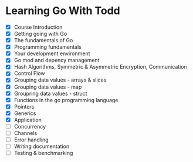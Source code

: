 # Learning Go With Todd

- [x] Course Introduction
- [x] Getting going with Go
- [x] The fundamentals of Go
- [x] Programming fundamentals
- [x] Your development environment
- [x] Go mod and depency management
- [x] Hash Algorithms, Symmetric & Asymmetric Encryption, Communication
- [x] Control Flow
- [x] Grouping data values - arrays & slices
- [x] Grouping data values - map
- [x] Groupring data values - struct
- [x] Functions in the go programming language
- [x] Pointers
- [x] Generics
- [x] Application 
- [ ] Concurrency
- [ ] Channels
- [ ] Error handling
- [ ] Writing documentation
- [ ] Testing & benchmarking
